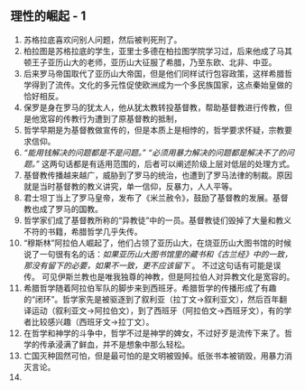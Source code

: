 ## 理性的崛起 - 1
1. 苏格拉底喜欢问别人问题，然后被判死刑了。
2. 柏拉图是苏格拉底的学生，亚里士多德在柏拉图学院学习过，后来他成了马其顿王子亚历山大的老师，亚历山大征服了希腊，乃至东欧、北非、中亚。
3. 后来罗马帝国取代了亚历山大帝国，但是他们同样试行包容政策，这样希腊哲学得到了流传。文化的多元性促使欧洲成为一个多民族国家，这点秦始皇做的恰好相反。
4. 保罗是身在罗马的犹太人，他从犹太教转投基督教，帮助基督教进行传教，但是他宽容的传教行为遭到了原基督教的抵制，
5. 哲学早期是为基督教做宣传的，但是本质上是相悖的，哲学要求怀疑，宗教要求信仰。
6. *“能用钱解决的问题都是不是问题。”* *“必须用暴力解决的问题都是解决不了的问题。”* 这两句话都是有适用范围的，后者可以阐述阶级上层对低层的处理方式。
7. 基督教传播越来越广，威胁到了罗马的统治，也遭到了罗马法律的制裁。原因就是当时基督教的教义讲究，单一信仰，反暴力，人人平等。
8. 君士坦丁当上了罗马皇帝，发布了《米兰赦令》，鼓励了基督教的发展。基督教也成了罗马的国教。
9. 哲学家们成了基督教所称的“异教徒”中的一员。基督教徒们毁掉了大量和教义不符的书籍，希腊哲学几乎失传。
10. “穆斯林”阿拉伯人崛起了，他们占领了亚历山大，在烧亚历山大图书馆的时候说了一句很有名的话：*如果亚历山大图书馆里的藏书和《古兰经》中的一致，那没有留下的必要，如果不一致，更不应该留下* 。  不过这句话有可能是误传。
	可见伊斯兰教也是唯我独尊的神教，但是阿拉伯人对异教文化是宽容的。
11. 希腊哲学随着阿拉伯军队的脚步来到西班牙。希腊哲学的传播形成了有趣的“闭环”。哲学家先是被驱逐到了叙利亚（拉丁文->叙利亚文），然后百年翻译运动（叙利亚文->阿拉伯文），到了西班牙（阿拉伯文->西班牙文），有的学者比较感兴趣（西班牙文->拉丁文）。
12. 在哲学和神学的斗争中，哲学不过是神学的婢女，不过好歹是流传下来了。哲学的传承浸满了鲜血，并不是想象中那么轻松。
13. 亡国灭种固然可怕，但是最可怕的是文明被毁掉。纸张书本被销毁，用暴力消灭言论。
14. 

